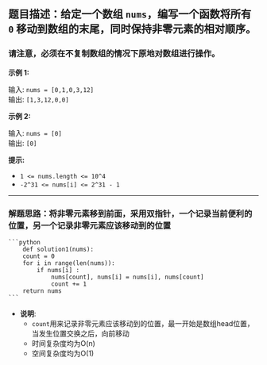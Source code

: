 ## 题目描述：给定一个数组 `nums`，编写一个函数将所有 `0` 移动到数组的末尾，同时保持非零元素的相对顺序。

### 请注意，必须在不复制数组的情况下原地对数组进行操作。

**示例 1:**

输入: `nums = [0,1,0,3,12]`  
输出: `[1,3,12,0,0]`

**示例 2:**

输入: `nums = [0]`  
输出: `[0]`

**提示:**

- `1 <= nums.length <= 10^4`
- `-2^31 <= nums[i] <= 2^31 - 1`

---

### 解题思路：将非零元素移到前面，采用双指针，一个记录当前便利的位置，另一个记录非零元素应该移动到的位置
    ```python
        def solution1(nums):
        count = 0
        for i in range(len(nums)):
            if nums[i] :
                nums[count], nums[i] = nums[i], nums[count]
                count += 1
        return nums
    ```
- **说明**:
    - `count`用来记录非零元素应该移动到的位置，最一开始是数组head位置，当发生位置交换之后，向前移动
    - 时间复杂度均为O(n)
    - 空间复杂度均为O(1)